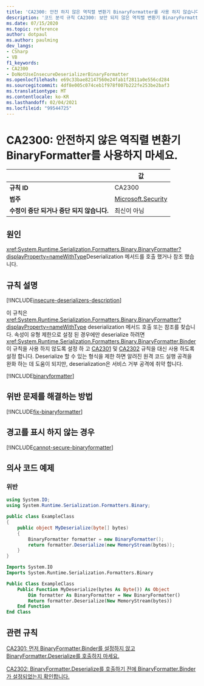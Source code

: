 ```yaml
---
title: 'CA2300: 안전 하지 않은 역직렬 변환기 BinaryFormatter를 사용 하지 않습니다 (코드 분석).'
description: '코드 분석 규칙 CA2300: 보안 되지 않은 역직렬 변환기 BinaryFormatter를 사용 하지 마세요.'
ms.date: 07/15/2020
ms.topic: reference
author: dotpaul
ms.author: paulming
dev_langs:
- CSharp
- VB
f1_keywords:
- CA2300
- DoNotUseInsecureDeserializerBinaryFormatter
ms.openlocfilehash: e69c33bae82147560e24fab1f2811a0e556cd284
ms.sourcegitcommit: 4df8e005c074ceb1f978f007b222fe253be2baf3
ms.translationtype: MT
ms.contentlocale: ko-KR
ms.lasthandoff: 02/04/2021
ms.locfileid: "99544725"
---
```

# <a name="ca2300-do-not-use-insecure-deserializer-binaryformatter"></a>CA2300: 안전하지 않은 역직렬 변환기 BinaryFormatter를 사용하지 마세요.

| | 값 |
|-|-|
| **규칙 ID** |CA2300|
| **범주** |[Microsoft.Security](security-warnings.md)|
| **수정이 중단 되거나 중단 되지 않습니다.** |최신이 아님|

## <a name="cause"></a>원인

<xref:System.Runtime.Serialization.Formatters.Binary.BinaryFormatter?displayProperty=nameWithType>Deserialization 메서드를 호출 했거나 참조 했습니다.

## <a name="rule-description"></a>규칙 설명

[!INCLUDE[insecure-deserializers-description](~/includes/code-analysis/insecure-deserializers-description.md)]

이 규칙은 <xref:System.Runtime.Serialization.Formatters.Binary.BinaryFormatter?displayProperty=nameWithType> deserialization 메서드 호출 또는 참조를 찾습니다. 속성이 유형 제한으로 설정 된 경우에만 deserialize 하려면 <xref:System.Runtime.Serialization.Formatters.Binary.BinaryFormatter.Binder> 이 규칙을 사용 하지 않도록 설정 하 고 [CA2301](ca2301.md) 및 [CA2302](ca2302.md) 규칙을 대신 사용 하도록 설정 합니다. Deserialize 할 수 있는 형식을 제한 하면 알려진 원격 코드 실행 공격을 완화 하는 데 도움이 되지만, deserialization은 서비스 거부 공격에 취약 합니다.

[!INCLUDE[binaryformatter](~/includes/code-analysis/binaryformatter.md)]

## <a name="how-to-fix-violations"></a>위반 문제를 해결하는 방법

[!INCLUDE[fix-binaryformatter](~/includes/code-analysis/fix-binaryformatter-serializationbinder.md)]

## <a name="when-to-suppress-warnings"></a>경고를 표시 하지 않는 경우

[!INCLUDE[cannot-secure-binaryformatter](~/includes/code-analysis/cannot-secure-binaryformatter.md)]

## <a name="pseudo-code-examples"></a>의사 코드 예제

### <a name="violation"></a>위반

```csharp
using System.IO;
using System.Runtime.Serialization.Formatters.Binary;

public class ExampleClass
{
    public object MyDeserialize(byte[] bytes)
    {
        BinaryFormatter formatter = new BinaryFormatter();
        return formatter.Deserialize(new MemoryStream(bytes));
    }
}
```

```vb
Imports System.IO
Imports System.Runtime.Serialization.Formatters.Binary

Public Class ExampleClass
    Public Function MyDeserialize(bytes As Byte()) As Object
        Dim formatter As BinaryFormatter = New BinaryFormatter()
        Return formatter.Deserialize(New MemoryStream(bytes))
    End Function
End Class
```

## <a name="related-rules"></a>관련 규칙

[CA2301: 먼저 BinaryFormatter.Binder를 설정하지 않고 BinaryFormatter.Deserialize를 호출하지 마세요.](ca2301.md)

[CA2302: BinaryFormatter.Deserialize를 호출하기 전에 BinaryFormatter.Binder가 설정되었는지 확인합니다.](ca2302.md)
